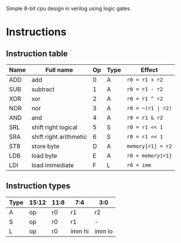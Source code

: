 
Simple 8-bit cpu design in verilog using logic gates.


# Instructions

## Instruction table

| Name | Full name | Op | Type | Effect |
| --- | --- | --- | --- | --- |
| ADD | add | 0 | A | `r0 = r1 + r2` |
| SUB | subtract | 1 | A | `r0 = r1 - r2` |
| XOR | xor | 2 | A | `r0 = r1 ^ r2` |
| NOR | nor | 3 | A | `r0 = ~(r1 \| r2)` |
| AND | and | 4 | A | `r0 = r1 & r2` |
| SRL | shift right logical | 5 | S | `r0 = r1 << 1` |
| SRA | shift right arithmetic | 6 | S | `r0 = r1 << 1` |
| STB | store byte | D | A | `memory[r1] = r2` |
| LDB | load byte | E | A | `r0 = memory[r1]` |
| LDI | load immediate | F | L | `r0 = imm` |

## Instruction types

| Type | 15:12 | 11:8 | 7:4 | 3:0 |
| --- | --- | --- | --- | --- |
| A | op | r0 | r1 | r2 |
| S | op | r0 | r1 | -  |
| L | op | r0 | imm hi | imm lo |
